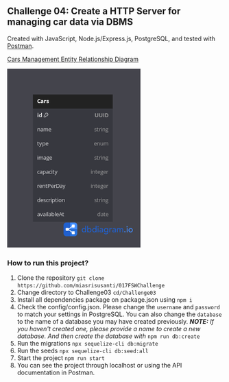 ## Challenge 04: Create a HTTP Server for managing car data via DBMS

Created with JavaScript, Node.js/Express.js, PostgreSQL, and tested with [Postman](https://www.postman.com/miesedapkrispi/workspace/api-mia/collection/29759373-66cdd7cd-87d4-4d61-a55f-f5ac700beb72?action=share&creator=29759373).

[Cars Management Entity Relationship Diagram](https://dbdiagram.io/d/Car-Management-651feaebffbf5169f02c8375)

![ERD](https://github.com/miasrisusanti/017FSWChallenge/blob/b6cb03fdb2c9345b10ecb0f74272bfd73b2a2cc5/Challenge04/ERD-Car%20Management.png)

### How to run this project?
1. Clone the repository ```git clone https://github.com/miasrisusanti/017FSWChallenge```
2. Change directory to Challenge03 ```cd/Challenge03```
3. Install all dependencies package on package.json using ```npm i```
4. Check the config/config.json. Please change the `username` and `password` to match your settings in PostgreSQL. You can also change the `database` to the name of a database you may have created previously. ___NOTE:__ If you haven't created one, please provide a name to create a new database. And then create the database with_ ```npm run db:create```
5. Run the migrations ```npx sequelize-cli db:migrate```
6. Run the seeds ```npx sequelize-cli db:seed:all```
7. Start the project ```npm run start```
8. You can see the project through localhost or using the API documentation in Postman.



